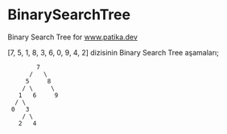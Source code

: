 # BinarySearchTree
Binary Search Tree for www.patika.dev

[7, 5, 1, 8, 3, 6, 0, 9, 4, 2] dizisinin Binary Search Tree aşamaları;

            7 
          /   \
         5     8  
        / \     \
       1   6     9
      / \  
     0   3
        / \
       2   4

